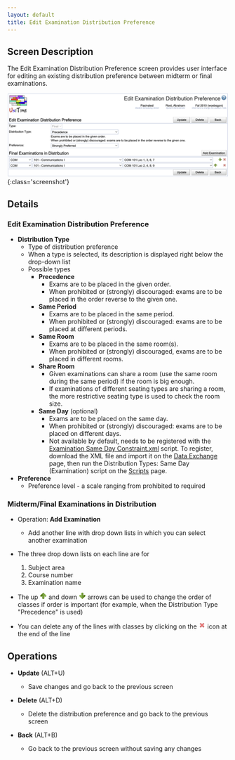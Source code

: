 ```yaml
---
layout: default
title: Edit Examination Distribution Preference
---
```



## Screen Description

The Edit Examination Distribution Preference screen provides user interface for editing an existing distribution preference between midterm or final examinations.

![Edit Examination Distribution Preference](images/edit-examination-distribution-preference-1.png){:class='screenshot'}

## Details

### Edit Examination Distribution Preference

* **Distribution Type**
    * Type of distribution preference
    * When a type is selected, its description is displayed right below the drop-down list
    * Possible types
        * **Precedence**
            * Exams are to be placed in the given order.
            * When prohibited or (strongly) discouraged: exams are to be placed in the order reverse to the given one.
        * **Same Period**
            * Exams are to be placed in the same period.
            * When prohibited or (strongly) discouraged: exams are to be placed at different periods.
        * **Same Room**
            * Exams are to be placed in the same room(s).
            * When prohibited or (strongly) discouraged, exams are to be placed in different rooms.
        * **Share Room**
            * Given examinations can share a room (use the same room during the same period) if the room is big enough.
            * If examinations of different seating types are sharing a room, the more restrictive seating type is used to check the room size.
        * **Same Day** (optional)
            * Exams are to be placed on the same day.
            * When prohibited or (strongly) discouraged: exams are to be placed on different days.
            * Not available by default, needs to be registered with the [Examination Same Day Constraint.xml](https://github.com/UniTime/unitime/commits/master/Documentation/Scripts/Examination%20Same%20Day%20Constraint.xml) script. To register, download the XML file and import it on the [Data Exchange](data-exchange) page, then run the Distribution Types: Same Day (Examination) script on the [Scripts](scripts) page.
* **Preference**
    * Preference level - a scale ranging from prohibited to required

### Midterm/Final Examinations in Distribution

* Operation: **Add Examination**
	* Add another line with drop down lists in which you can select another examination

* The three drop down lists on each line are for
	1. Subject area
	2. Course number
	3. Examination name

* The up ![Up](images/icon-up.png) and down ![Down](images/icon-down.png) arrows can be used to change the order of classes if order is important (for example, when the Distribution Type "Precedence" is used)
* You can delete any of the lines with classes by clicking on the ![Delete](images/icon-delete.png) icon at the end of the line

## Operations

* **Update** (ALT+U)
	* Save changes and go back to the previous screen

* **Delete** (ALT+D)
	* Delete the distribution preference and go back to the previous screen

* **Back** (ALT+B)
	* Go back to the previous screen without saving any changes

